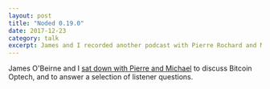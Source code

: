 ```yaml
---
layout: post
title: "Noded 0.19.0"
date: 2017-12-23
category: talk
excerpt: James and I recorded another podcast with Pierre Rochard and Michael Goldstein.
---
```


James O'Beirne and I [sat down with Pierre and
Michael](https://noded.org/podcast/noded-0190-with-james-obeirne-and-john-newbery/)
to discuss Bitcoin Optech, and to answer a selection of listener questions.
